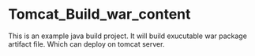 # Tomcat_Build_war_content

This is an example java build project.
It will build exucutable war package artifact file. Which can deploy on tomcat server.

